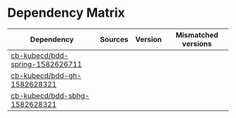 # Dependency Matrix

Dependency | Sources | Version | Mismatched versions
---------- | ------- | ------- | -------------------
[cb-kubecd/bdd-spring-1582626711](https://github.com/cb-kubecd/bdd-spring-1582626711.git) |  | []() | 
[cb-kubecd/bdd-gh-1582628321](https://github.com/cb-kubecd/bdd-gh-1582628321.git) |  | []() | 
[cb-kubecd/bdd-sbhg-1582628321](https://github.com/cb-kubecd/bdd-sbhg-1582628321.git) |  | []() | 
